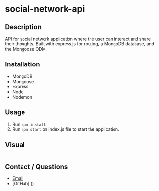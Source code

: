 # social-network-api

## Description
API for social network application where the user can interact and share their thoughts. Built with express.js for routing, a MongoDB database, and the Mongoose ODM.

## Installation
- MongoDB
- Mongoose
- Express
- Node
- Nodemon

## Usage
1. Run `npm install`. 
2. Run `npm start` on index.js file to start the application.

## Visual
![]()

## Contact / Questions
 - [Email](erlmitchell@gmail.com)
 - [GitHub] ()